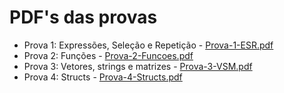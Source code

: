 # PDF's das provas
- Prova 1: Expressões, Seleção e Repetição - [Prova-1-ESR.pdf](https://github.com/iuryalvez/UFG-Provas-de-IP/files/8492163/Prova-1-ESR.pdf)
- Prova 2: Funções - [Prova-2-Funcoes.pdf](https://github.com/iuryalvez/UFG-Provas-de-IP/files/8492162/Prova-2-Funcoes.pdf)
- Prova 3: Vetores, strings e matrizes - [Prova-3-VSM.pdf](https://github.com/iuryalvez/UFG-Provas-de-IP/files/8492160/Prova-3.pdf)
- Prova 4: Structs - [Prova-4-Structs.pdf](https://github.com/iuryalvez/UFG-Provas-de-IP/files/8492159/Prova-4-Structs.pdf)
 
